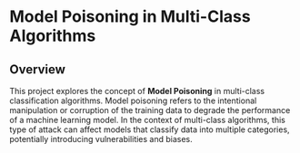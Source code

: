 # Model Poisoning in Multi-Class Algorithms

## Overview

This project explores the concept of **Model Poisoning** in multi-class classification algorithms. Model poisoning refers to the intentional manipulation or corruption of the training data to degrade the performance of a machine learning model. In the context of multi-class algorithms, this type of attack can affect models that classify data into multiple categories, potentially introducing vulnerabilities and biases.
